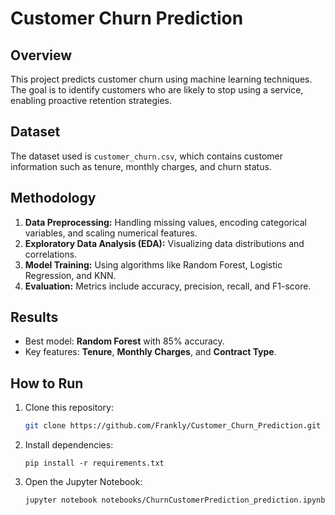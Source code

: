 # Customer Churn Prediction

## Overview
This project predicts customer churn using machine learning techniques. The goal is to identify customers who are likely to stop using a service, enabling proactive retention strategies.

## Dataset
The dataset used is `customer_churn.csv`, which contains customer information such as tenure, monthly charges, and churn status.

## Methodology
1. **Data Preprocessing:** Handling missing values, encoding categorical variables, and scaling numerical features.
2. **Exploratory Data Analysis (EDA):** Visualizing data distributions and correlations.
3. **Model Training:** Using algorithms like Random Forest, Logistic Regression, and KNN.
4. **Evaluation:** Metrics include accuracy, precision, recall, and F1-score.

## Results
- Best model: **Random Forest** with 85% accuracy.
- Key features: **Tenure**, **Monthly Charges**, and **Contract Type**.

## How to Run
1. Clone this repository:
   ```bash
   git clone https://github.com/Frankly/Customer_Churn_Prediction.git


2. Install dependencies:
    ```bash:
    pip install -r requirements.txt
    
3. Open the Jupyter Notebook:
    ```bash:
    jupyter notebook notebooks/ChurnCustomerPrediction_prediction.ipynb
    